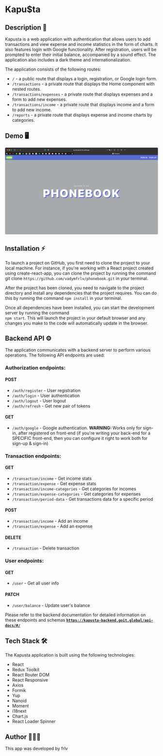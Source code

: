 # Kapu$ta

## Description 📑

Kapusta is a web application with authentication that allows users to add transactions and view
expense and income statistics in the form of charts. It also features login with Google
functionality. After registration, users will be prompted to enter their initial balance,
accompanied by a sound effect. The application also includes a dark theme and internationalization.

The application consists of the following routes:

- `/` - a public route that displays a login, registration, or Google login form.
- `/transactions` - a private route that displays the Home component with nested routes.
- `/transactions/expenses` - a private route that displays expenses and a form to add new expenses.
- `/transactions/income` - a private route that displays income and a form to add new income.
- `/reports` - a private route that displays expense and income charts by categories.

## Demo 🖥

![Demo](https://raw.githubusercontent.com/vadymfrlv/storage/main/demos/phonebook/phonebook-demo.gif)

## Installation ⚡️

To launch a project on GitHub, you first need to clone the project to your local machine. For
instance, if you're working with a React project created using create-react-app, you can clone the
project by running the command git clone `https://github.com/vadymfrlv/phonebook.git` in your
terminal.

After the project has been cloned, you need to navigate to the project directory and install any
dependencies that the project requires. You can do this by running the command `npm install` in your
terminal.

Once all dependencies have been installed, you can start the development server by running the
command <br> `npm start`. This will launch the project in your default browser and any changes you
make to the code will automatically update in the browser.

## Backend API ⚙️

The application communicates with a backend server to perform various operations. The following API
endpoints are used:

### Authorization endpoints:

#### POST

- `​/auth​/register` - User registration
- `​/auth​/login` - User authentication
- `/auth​/logout` - User logout
- `/auth​/refresh` - Get new pair of tokens

#### GET

- `​/auth​/google` - Google authentication. <b> WARNING: </b> Works only for sign-in, after
  registered on front-end (if you're writing your back-end for a SPECIFIC front-end, then you can
  configure it right to work both for sign-up & sign-in)

### Transaction endpoints:

#### GET

- `/transaction​/income` - Get income stats
- `​/transaction​/expense` - Get expense stats
- `​​/transaction​/income-categories` - Get categories for incomes
- `​/transaction​/expense-categories` - Get categories for expenses
- `/transaction​/period-data` - Get transactions data for a specific period

#### POST

- `​/transaction​/income` - Add an income
- `​/transaction​/expense` - Add an expense

#### DELETE

- `/transaction` - Delete transaction

### User endpoints:

#### GET

- `/user` - Get all user info

#### PATCH

- `/user/balance` - Update user's balance

Please refer to the backend documentation for detailed information on these endpoints and schemas
[<b>`https://kapusta-backend.goit.global/api-docs/#/`</b>](https://kapusta-backend.goit.global/api-docs/#/)

## Tech Stack 🛠

The Kapusta application is built using the following technologies:

- React
- Redux Toolkit
- React Router DOM
- React Responsive
- Axios
- Formik
- Yup
- Nanoid
- Moment
- i18next
- Chart.js
- React Loader Spinner

## Author 👨🏻‍💻

This app was developed by frlv
